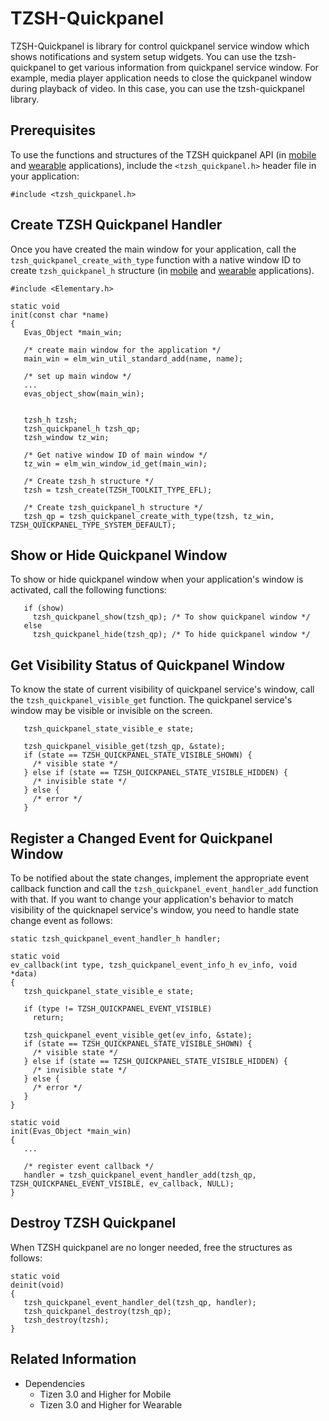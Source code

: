 # TZSH-Quickpanel


TZSH-Quickpanel is library for control quickpanel service window which shows notifications and system setup widgets. You can use the tzsh-quickpanel to get various information from quickpanel service window.
For example, media player application needs to close the quickpanel window during playback of video. In this case, you can use the tzsh-quickpanel library.


## Prerequisites

To use the functions and structures of the TZSH quickpanel API (in [mobile](../../../api/mobile/latest/group__TIZEN__WS__SHELL__QUICKPANEL__MODULE.html) and [wearable](../../../api/wearable/latest/group__TIZEN__WS__SHELL__QUICKPANEL__MODULE.html) applications), include the `<tzsh_quickpanel.h>` header file in your application:

```
#include <tzsh_quickpanel.h>
```


## Create TZSH Quickpanel Handler
Once you have created the main window for your application, call the `tzsh_quickpanel_create_with_type` function with a native window ID to create `tzsh_quickpanel_h` structure (in [mobile](../../../api/mobile/latest/group__TIZEN__WS__SHELL__QUICKPANEL__MODULE.html#gaaa00e8e25b43c9538ca188bc43bdb3ac) and [wearable](../../../api/wearable/latest/group__TIZEN__WS__SHELL__QUICKPANEL__MODULE.html#gaaa00e8e25b43c9538ca188bc43bdb3ac) applications).

```
#include <Elementary.h>

static void
init(const char *name)
{
   Evas_Object *main_win;

   /* create main window for the application */
   main_win = elm_win_util_standard_add(name, name);

   /* set up main window */
   ...
   evas_object_show(main_win);


   tzsh_h tzsh;
   tzsh_quickpanel_h tzsh_qp;
   tzsh_window tz_win;

   /* Get native window ID of main window */
   tz_win = elm_win_window_id_get(main_win);

   /* Create tzsh_h structure */
   tzsh = tzsh_create(TZSH_TOOLKIT_TYPE_EFL);

   /* Create tzsh_quickpanel_h structure */
   tzsh_qp = tzsh_quickpanel_create_with_type(tzsh, tz_win, TZSH_QUICKPANEL_TYPE_SYSTEM_DEFAULT);
```


## Show or Hide Quickpanel Window

To show or hide quickpanel window when your application's window is activated, call the following functions:

```
   if (show)
     tzsh_quickpanel_show(tzsh_qp); /* To show quickpanel window */
   else
     tzsh_quickpanel_hide(tzsh_qp); /* To hide quickpanel window */
```

## Get Visibility Status of Quickpanel Window
To know the state of current visibility of quickpanel service's window, call the `tzsh_quickpanel_visible_get` function. The quickpanel service's window may be visible or invisible on the screen.

```
   tzsh_quickpanel_state_visible_e state;

   tzsh_quickpanel_visible_get(tzsh_qp, &state);
   if (state == TZSH_QUICKPANEL_STATE_VISIBLE_SHOWN) {
     /* visible state */
   } else if (state == TZSH_QUICKPANEL_STATE_VISIBLE_HIDDEN) {
     /* invisible state */
   } else {
     /* error */
   }

```


## Register a Changed Event for Quickpanel Window
To be notified about the state changes, implement the appropriate event callback function and call the `tzsh_quickpanel_event_handler_add` function with that. If you want to change your application's behavior to match visibility of the quicknapel service's window, you need to handle state change event as follows:

```
static tzsh_quickpanel_event_handler_h handler;

static void
ev_callback(int type, tzsh_quickpanel_event_info_h ev_info, void *data)
{
   tzsh_quickpanel_state_visible_e state;

   if (type != TZSH_QUICKPANEL_EVENT_VISIBLE)
     return;

   tzsh_quickpanel_event_visible_get(ev_info, &state);
   if (state == TZSH_QUICKPANEL_STATE_VISIBLE_SHOWN) {
     /* visible state */
   } else if (state == TZSH_QUICKPANEL_STATE_VISIBLE_HIDDEN) {
     /* invisible state */
   } else {
     /* error */
   }
}

static void
init(Evas_Object *main_win)
{
   ...

   /* register event callback */
   handler = tzsh_quickpanel_event_handler_add(tzsh_qp, TZSH_QUICKPANEL_EVENT_VISIBLE, ev_callback, NULL);
}
```


## Destroy TZSH Quickpanel
When TZSH quickpanel are no longer needed, free the structures as follows:

```
static void
deinit(void)
{
   tzsh_quickpanel_event_handler_del(tzsh_qp, handler);
   tzsh_quickpanel_destroy(tzsh_qp);
   tzsh_destroy(tzsh);
}
```


## Related Information
- Dependencies
  - Tizen 3.0 and Higher for Mobile
  - Tizen 3.0 and Higher for Wearable
